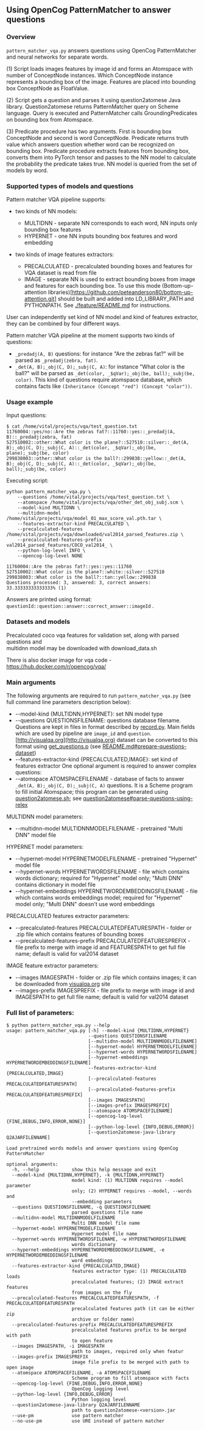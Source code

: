 ## Using OpenCog PatternMatcher to answer questions

### Overview

```pattern_matcher_vqa.py``` answers questions using OpenCog 
PatternMatcher and neural networks for separate words.

(1) Script loads images features by image id and forms an Atomspace with number of ConceptNode instances. Which ConceptNode instance represents a bounding box of the image. Features are placed into bounding box ConceptNode as FloatValue.

(2) Script gets a question and parses it using question2atomese Java library. Question2atomese returns PatternMatcher query on Scheme language. Query is executed and PatternMatcher calls GroundingPredicates on bounding box from Atomspace.

(3) Predicate procedure has two arguments. First is bounding box ConceptNode and second is word ConceptNode. Predicate returns truth value which answers question whether word can be recognized on bounding box. Predicate procedure extracts features from bounding box, converts
them into PyTorch tensor and passes to the NN model to calculate the probability the predicate takes true. NN model is queried from the set of models by word.

### Supported types of models and questions

Pattern matcher VQA pipeline supports:

- two kinds of NN models:
  - MULTIDNN - separate NN corresponds to each word, NN inputs only bounding box features
  - HYPERNET - one NN inputs bounding box features and word embedding

- two kinds of image features extractors:
  - PRECALCULATED - precalculated bounding boxes and features for VQA dataset is read from file
  - IMAGE - separate NN is used to extract bounding boxes from image and features for each bounding box. To use this mode (Bottom-up-attention libraries)[https://github.com/peteanderson80/bottom-up-attention.git] should be built and added into LD_LIBRARY_PATH and PYTHONPATH. See [./feature/README.md](https://github.com/singnet/semantic-vision/tree/master/experiments/opencog/pattern_matcher_vqa/feature) for instructions.

User can independently set kind of NN model and kind of features extractor, they can be combined by four different ways.

Pattern matcher VQA pipeline at the moment supports two kinds of questions:
- ```_predadj(A, B)``` questions: for instance "Are the zebras fat?" will be parsed as ```_predadj(zebra, fat)```.
- ```_det(A, B);_obj(C, D);_subj(C, A)```: for instance "What color is the ball?" will be parsed as ```_det(color, _$qVar);_obj(be, ball);_subj(be, color)```. This kind of questions require atomspace database, which contains facts like ```(Inheritance (Concept "red") (Concept "color"))```.

### Usage example

Input questions:
```
$ cat /home/vital/projects/vqa/test_question.txt
11760004::yes/no::Are the zebras fat?::11760::yes::_predadj(A, B)::_predadj(zebra, fat)
527510002::other::What color is the plane?::527510::silver::_det(A, B);_obj(C, D);_subj(C, A)::_det(color, _$qVar);_obj(be, plane);_subj(be, color)
299838003::other::What color is the ball?::299838::yellow::_det(A, B);_obj(C, D);_subj(C, A)::_det(color, _$qVar);_obj(be, ball);_subj(be, color)
```

Executing script:
```
python pattern_matcher_vqa.py \
    --questions /home/vital/projects/vqa/test_question.txt \
    --atomspace /home/vital/projects/vqa/other_det_obj_subj.scm \
    --model-kind MULTIDNN \
    --multidnn-model /home/vital/projects/vqa/model_01_max_score_val.pth.tar \
    --features-extractor-kind PRECALCULATED \
    --precalculated-features /home/vital/projects/vqa/downloaded/val2014_parsed_features.zip \
    --precalculated-features-prefix val2014_parsed_features/COCO_val2014_ \
    --python-log-level INFO \
    --opencog-log-level NONE

11760004::Are the zebras fat?::yes::yes::11760
527510002::What color is the plane?::white::silver::527510
299838003::What color is the ball?::tan::yellow::299838
Questions processed: 3, answered: 3, correct answers: 33.33333333333333% (1)
```

Answers are printed using format: ```questionId::question::answer::correct_answer::imageId``` .

### Datasets and models

Precalculated coco vqa features for validation set, along with parsed questions and  
 multidnn model may be downloaded with download_data.sh

There is also docker image for vqa code - https://hub.docker.com/r/opencog/vqa/

### Main arguments

The following arguments are required to run ```pattern_matcher_vqa.py``` (see full command line parameters description below):

- --model-kind {MULTIDNN,HYPERNET}: set NN model type
- --questions QUESTIONSFILENAME: questions database filename. Questions are kept in files in format described by [record.py](https://github.com/singnet/semantic-vision/blob/master/experiments/opencog/question2atomese/record.py). Main fields which are used by pipeline are ```image_id``` and ```question```. [http://visualqa.org](http://visualqa.org) dataset can be converted to this format using [get_questions.p](https://github.com/singnet/semantic-vision/blob/master/experiments/opencog/question2atomese/get_questions.py) (see [README.md#prepare-questions-dataset](https://github.com/singnet/semantic-vision/blob/master/experiments/opencog/question2atomese/README.md#prepare-questions-dataset))
- --features-extractor-kind {PRECALCULATED,IMAGE}: set kind of features extractor
One optional argument is required to answer complex questions:
- --atomspace ATOMSPACEFILENAME - database of facts to answer ```_det(A, B);_obj(C, D);_subj(C, A)``` questions. It is a Scheme program to fill initial Atomspace; this program can be generated using [question2atomese.sh](https://github.com/singnet/semantic-vision/blob/master/experiments/opencog/question2atomese/question2atomese.sh); see [question2atomese#parse-questions-using-relex](https://github.com/singnet/semantic-vision/tree/master/experiments/opencog/question2atomese#parse-questions-using-relex)

MULTIDNN model parameters:
- --multidnn-model MULTIDNNMODELFILENAME - pretrained "Multi DNN" model file

HYPERNET model parameters:
- --hypernet-model HYPERNETMODELFILENAME - pretrained "Hypernet" model file
- --hypernet-words HYPERNETWORDSFILENAME - file which contains words dictionary; required for "Hypernet" model only; "Multi DNN" contains dictionary in model file
- --hypernet-embeddings HYPERNETWORDEMBEDDINGSFILENAME - file which contains words embeddings model; required for "Hypernet" model only; "Multi DNN" doesn't use word embeddings

PRECALCULATED features extractor parameters:
- --precalculated-features PRECALCULATEDFEATURESPATH - folder or .zip file which contains features of bounding boxes
- --precalculated-features-prefix PRECALCULATEDFEATURESPREFIX - file prefix to merge with image id and FEATURESPATH to get full file name; default is valid for val2014 dataset

IMAGE feature extractor parameters:
- --images IMAGESPATH - folder or .zip file which contains images; it can be downloaded from [visualqa.org](http://images.cocodataset.org/zips/val2014.zip) site
- --images-prefix IMAGESPREFIX - file prefix to merge with image id and IMAGESPATH to get full file name; default is valid for val2014 dataset

### Full list of parameters:
```
$ python pattern_matcher_vqa.py --help
usage: pattern_matcher_vqa.py [-h] --model-kind {MULTIDNN,HYPERNET}
                              --questions QUESTIONSFILENAME
                              [--multidnn-model MULTIDNNMODELFILENAME]
                              [--hypernet-model HYPERNETMODELFILENAME]
                              [--hypernet-words HYPERNETWORDSFILENAME]
                              [--hypernet-embeddings HYPERNETWORDEMBEDDINGSFILENAME]
                              --features-extractor-kind {PRECALCULATED,IMAGE}
                              [--precalculated-features PRECALCULATEDFEATURESPATH]
                              [--precalculated-features-prefix PRECALCULATEDFEATURESPREFIX]
                              [--images IMAGESPATH]
                              [--images-prefix IMAGESPREFIX]
                              [--atomspace ATOMSPACEFILENAME]
                              [--opencog-log-level {FINE,DEBUG,INFO,ERROR,NONE}]
                              [--python-log-level {INFO,DEBUG,ERROR}]
                              [--question2atomese-java-library Q2AJARFILENNAME]

Load pretrained words models and answer questions using OpenCog PatternMatcher

optional arguments:
  -h, --help            show this help message and exit
  --model-kind {MULTIDNN,HYPERNET}, -k {MULTIDNN,HYPERNET}
                        model kind: (1) MULTIDNN requires --model parameter
                        only; (2) HYPERNET requires --model, --words and
                        --embedding parameters
  --questions QUESTIONSFILENAME, -q QUESTIONSFILENAME
                        parsed questions file name
  --multidnn-model MULTIDNNMODELFILENAME
                        Multi DNN model file name
  --hypernet-model HYPERNETMODELFILENAME
                        Hypernet model file name
  --hypernet-words HYPERNETWORDSFILENAME, -w HYPERNETWORDSFILENAME
                        words dictionary
  --hypernet-embeddings HYPERNETWORDEMBEDDINGSFILENAME, -e HYPERNETWORDEMBEDDINGSFILENAME
                        word embeddings
  --features-extractor-kind {PRECALCULATED,IMAGE}
                        features extractor type: (1) PRECALCULATED loads
                        precalculated features; (2) IMAGE extract features
                        from images on the fly
  --precalculated-features PRECALCULATEDFEATURESPATH, -f PRECALCULATEDFEATURESPATH
                        precalculated features path (it can be either zip
                        archive or folder name)
  --precalculated-features-prefix PRECALCULATEDFEATURESPREFIX
                        precalculated features prefix to be merged with path
                        to open feature
  --images IMAGESPATH, -i IMAGESPATH
                        path to images, required only when featur
  --images-prefix IMAGESPREFIX
                        image file prefix to be merged with path to open image
  --atomspace ATOMSPACEFILENAME, -a ATOMSPACEFILENAME
                        Scheme program to fill atomspace with facts
  --opencog-log-level {FINE,DEBUG,INFO,ERROR,NONE}
                        OpenCog logging level
  --python-log-level {INFO,DEBUG,ERROR}
                        Python logging level
  --question2atomese-java-library Q2AJARFILENNAME
                        path to question2atomese-<version>.jar
  --use-pm              use pattern matcher
  --no-use-pm           use URE instead of pattern matcher
```
